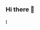### Hi there 👋

<!--
**Simrin12/Simrin12** is a ✨ _special_ ✨ repository because its `README.md` (this file) appears on your GitHub profile.

Here are some ideas to get you started:

- 🔭 I’m currently working on tech elvator pre work
- 🌱 I’m currently learning how to use Github
- 👯 I’m looking to collaborate on future projects
- 🤔 I’m looking for help with everything about coding 
- 💬 Ask me about nothing
- 📫 How to reach me: message
- 😄 Pronouns: she/her
- ⚡ Fun fact: I can speak another Language (Punjabi)
-->
I